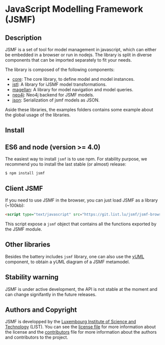 # JavaScript Modelling Framework (JSMF)

## Description

JSMF is a set of tool for model management in javascript, which can either be
embedded in a browser or run in nodejs. The library is split in diverse
components that can be imported separately to fit your needs.

The library is composed of the following components:

- [core](https://git.list.lu/jsmf/jsmf-core): The core library, to define model and model instances.
- [jstl](https://github.com/JS-MF/jsmf-jstl): A library for iJSMF model transformations.
- [magellan](https://github.com/JS-MF/jsmf-magellan.git): A library for model navigation and model queries.
- [neo4j](https://git.list.lu/jsmf/jsmf-neo4j): Neo4j backend for JSMF models.
- [json](https://git.list.lu/jsmf/jsmf-json): Serialization of jsmf models as JSON.

Aside these libraries, the examples folders contains some example about the
global usage of the libraries.

## Install

## ES6 and node (version >= 4.0)

The easiest way to install `jsmf` is to use npm. For stability purpose, we recommend you to install the last stable (or almost) release:

~~~~shell
$ npm install jsmf
~~~~

## Client JSMF

If you need to use JSMF in the browser, you can just load JSMF as a library (~100kb):

~~~~html
<script type="text/javascript" src="https://git.list.lu/jsmf/jsmf-browser/blob/master/dist/jsmf-browser.min.js"></script>
~~~~

This script expose a `jsmf` object that contains all the functions exported by the JSMF module.

## Other libraries

Besides the battery includes `jsmf` library, one can also use the
[yUML](https://git.list.lu/jsmf/jsmf-yuml) component, to obtain a yUML diagram of a
JSMF metamodel.

## Stability warning

JSMF is under active development, the API is not stable at the moment and can
change signifantly in the future releases.

## Authors and Copyright

JSMF is developped by the
[Luxembourg Institute of Science and Technology](http://list.lu/) (LIST).
You can see the [license file](LICENSE) for more information about the
license and the [contributors](Contributors) file for more information about
the authors and contributors to the project.
